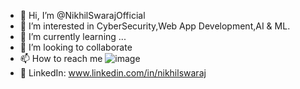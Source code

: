 - 👋 Hi, I’m @NikhilSwarajOfficial
- 👀 I’m interested in CyberSecurity,Web App Development,AI & ML.
- 🌱 I’m currently learning ...
- 💞️ I’m looking to collaborate
- 📫 How to reach me ![image](https://img.shields.io/badge/Telegram-2CA5E0?style=for-the-badge&logo=telegram&logoColor=white&style=flat) 
- 📰 LinkedIn: www.linkedin.com/in/nikhilswaraj



<!---
NikhilSwarajOfficial/NikhilSwarajOfficial is a ✨ special ✨ repository because its `README.md` (this file) appears on your GitHub profile.
You can click the Preview link to take a look at your changes.
--->
